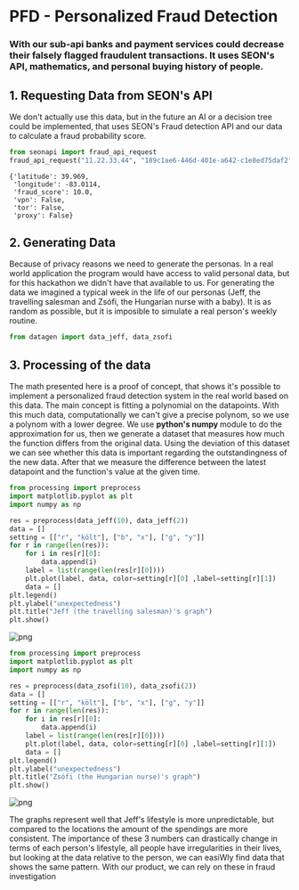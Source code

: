 <h1>PFD - Personalized Fraud Detection</h1>
<h3>With our sub-api banks and payment services could decrease their falsely flagged fraudulent transactions. It uses SEON's API, mathematics, and personal buying history of people.</h3>

<h2>1. Requesting Data from SEON's API</h2>
<p>We don't actually use this data, but in the future an AI or a decision tree could be implemented, that uses SEON's Fraud detection API and our data to calculate a fraud probability score.</p>


```python
from seonapi import fraud_api_request
fraud_api_request("11.22.33.44", "189c1ae6-446d-401e-a642-c1e8ed75daf2")
```




    {'latitude': 39.969,
     'longitude': -83.0114,
     'fraud_score': 10.0,
     'vpn': False,
     'tor': False,
     'proxy': False}



<h2>2. Generating Data</h2>
<p> Because of privacy reasons we need to generate the personas. In a real world application the program would have access to valid personal data, but for this hackathon we didn't have that available to us. For generating the data we imagined a typical week in the life of our personas (Jeff, the travelling salesman and Zsófi, the Hungarian nurse with a baby). It is as random as possible, but it is imposible to simulate a real person's weekly routine.</p>


```python
from datagen import data_jeff, data_zsofi
```

<h2>3. Processing of the data</h2>
<p>The math presented here is a proof of concept, that shows it's possible to implement a personalized fraud detection system in the real world based on this data. The main concept is fitting a polynomial on the datapoints. With this much data, computationally we can't give a precise polynom, so we use a polynom with a lower degree. We use <b>python's numpy </b>module to do the approximation for us, then we generate a dataset that measures how much the function differs from the original data. Using the deviation of this dataset we can see whether this data is important regarding the outstandingness of the new data. After that we measure the difference between the latest datapoint and the function's value at the given time.</p>


```python
from processing import preprocess
import matplotlib.pyplot as plt
import numpy as np

res = preprocess(data_jeff(10), data_jeff(2))
data = []
setting = [["r", "költ"], ["b", "x"], ["g", "y"]]
for r in range(len(res)):
    for i in res[r][0]:
        data.append(i)
    label = list(range(len(res[r][0])))
    plt.plot(label, data, color=setting[r][0] ,label=setting[r][1])
    data = []
plt.legend()
plt.ylabel("unexpectedness")
plt.title("Jeff (the travelling salesman)'s graph")
plt.show()
```


    
![png](PFD_files/PFD_6_0.png)
    



```python
from processing import preprocess
import matplotlib.pyplot as plt
import numpy as np

res = preprocess(data_zsofi(10), data_zsofi(2))
data = []
setting = [["r", "költ"], ["b", "x"], ["g", "y"]]
for r in range(len(res)):
    for i in res[r][0]:
        data.append(i)
    label = list(range(len(res[r][0])))
    plt.plot(label, data, color=setting[r][0] ,label=setting[r][1])
    data = []
plt.legend()
plt.ylabel("unexpectedness")
plt.title("Zsófi (the Hungarian nurse)'s graph")
plt.show()
```


    
![png](PFD_files/PFD_7_0.png)
    


<p>The graphs represent well that Jeff's lifestyle is more unpredictable, but compared to the locations the amount of the spendings are more consistent. The importance of these 3 numbers can drastically change in terms of each person's lifestyle, all people have irregularities in their lives, but looking at the data relative to the person, we can easiWly find data that shows the same pattern. With our product, we can rely on these in fraud investigation</p>


```python

```
